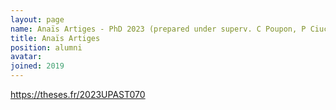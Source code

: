 ```yaml
---
layout: page
name: Anaïs Artiges - PhD 2023 (prepared under superv. C Poupon, P Ciuciu, I Uszynski)
title: Anaïs Artiges
position: alumni
avatar:
joined: 2019
---
```


<a class="external" target="_blank" href="https://theses.fr/2023UPAST070">https://theses.fr/2023UPAST070</a>
